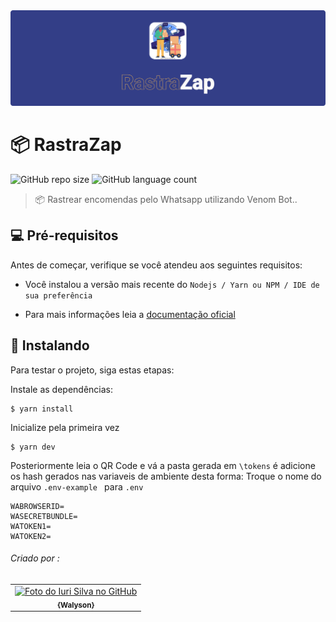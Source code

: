 
<img src="https://github.com/walysonfelipe/RastraZap/blob/master/.vscode/readme-assets/readme.png?raw=true" alt="banner">

# 📦 RastraZap

![GitHub repo size](https://img.shields.io/github/repo-size/walysonfelipe/RastraZap?style=for-the-badge)
![GitHub language count](https://img.shields.io/github/languages/count/walysonfelipe/RastraZap?style=for-the-badge)

> 📦 Rastrear encomendas pelo Whatsapp utilizando Venom Bot..

## 💻 Pré-requisitos

Antes de começar, verifique se você atendeu aos seguintes requisitos:
* Você instalou a versão mais recente do `Nodejs / Yarn ou NPM / IDE de sua preferência `

* Para mais informações leia a [documentação oficial](https://github.com/orkestral/venom)

## 🚀 Instalando 

Para testar o projeto, siga estas etapas:

Instale as dependências:
```
$ yarn install
```
Inicialize pela primeira vez 
```
$ yarn dev
```
Posteriormente leia o QR Code e vá a pasta gerada em ``` \tokens ``` é adicione os hash gerados nas variaveis de ambiente desta forma:
Troque  o nome do arquivo ```.env-example ```  para ```.env```
```
WABROWSERID=
WASECRETBUNDLE=
WATOKEN1=
WATOKEN2=
```


###### Criado por :
<table>
  <tr>
    <td align="center">
      <a href="#">
        <img src="https://avatars.githubusercontent.com/u/35854466?s=460&u=184d9d1d89140c723af0cdbdaa604ce0ff42a28a&v=4" width="100px;" alt="Foto do Iuri Silva no GitHub"/><br>
        <sub>
          <b>{Walyson}</b>
        </sub>
      </a>
    </td>
    <tr>
   </table>
